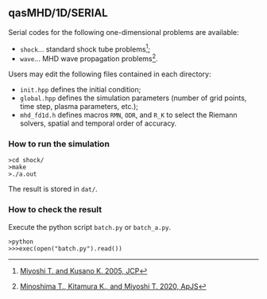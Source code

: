 ## qasMHD/1D/SERIAL
Serial codes for the following one-dimensional problems are available:
- `shock`... standard shock tube problems[^1];
- `wave`... MHD wave propagation problems[^2].

Users may edit the following files contained in each directory:
- `init.hpp` defines the initial condition;
- `global.hpp` defines the simulation parameters (number of grid points, time step, plasma parameters, etc.);
- `mhd_fd1d.h` defines macros `RMN`, `ODR`, and `R_K` to select the Riemann solvers, spatial and temporal order of accuracy.

### How to run the simulation
```
>cd shock/
>make
>./a.out
```

The result is stored in `dat/`.

### How to check the result
Execute the python script `batch.py` or `batch_a.py`.
```
>python
>>>exec(open("batch.py").read())
```

[^1]: [Miyoshi T. and Kusano K. 2005, JCP](https://www.sciencedirect.com/science/article/pii/S0021999105001142?via%3Dihub)
[^2]: [Minoshima T., Kitamura K., and Miyoshi T. 2020, ApJS](https://iopscience.iop.org/article/10.3847/1538-4365/ab8aee/meta)
